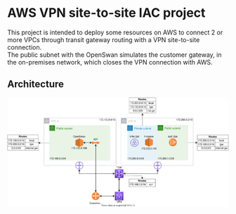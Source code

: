 # AWS VPN site-to-site IAC project

This project is intended to deploy some resources on AWS to connect 2 or more VPCs through transit gateway routing with a VPN site-to-site connection.  
The public subnet with the OpenSwan simulates the customer gateway, in the on-premises network, which closes the VPN connection with AWS.

## Architecture

![Architecture](./images/architecture.svg)
